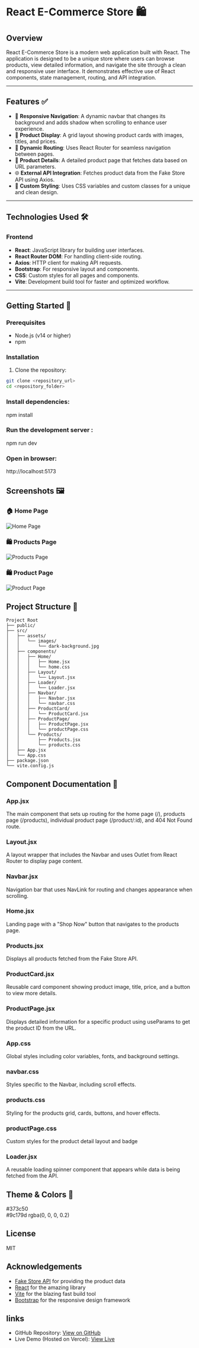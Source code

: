# React E-Commerce Store 🛍️

## Overview
React E-Commerce Store is a modern web application built with React. The application is designed to be a unique store where users can browse products, view detailed information, and navigate the site through a clean and responsive user interface. It demonstrates effective use of React components, state management, routing, and API integration.

---

## Features ✅

- 🧭 **Responsive Navigation**: A dynamic navbar that changes its background and adds shadow when scrolling to enhance user experience.
- 🛒 **Product Display**: A grid layout showing product cards with images, titles, and prices.
- 🔗 **Dynamic Routing**: Uses React Router for seamless navigation between pages.
- 📄 **Product Details**: A detailed product page that fetches data based on URL parameters.
- 🌐 **External API Integration**: Fetches product data from the Fake Store API using Axios.
- 🎨 **Custom Styling**: Uses CSS variables and custom classes for a unique and clean design.

---

## Technologies Used 🛠️

### Frontend
- **React**: JavaScript library for building user interfaces.
- **React Router DOM**: For handling client-side routing.
- **Axios**: HTTP client for making API requests.
- **Bootstrap**: For responsive layout and components.
- **CSS**: Custom styles for all pages and components.
- **Vite**: Development build tool for faster and optimized workflow.

---

## Getting Started 🚀

### Prerequisites
- Node.js (v14 or higher)
- npm 

### Installation

1. Clone the repository:
```bash
git clone <repository_url>
cd <repository_folder>
```
### Install dependencies: 
npm install

### Run the development server :
npm run dev

### Open in browser:
http://localhost:5173

## Screenshots 🖼️

### 🏠 Home Page
![Home Page](src/assets/screenshots/home-page.png)

### 🛍️ Products Page
![Products Page](src/assets/screenshots/products-page.png)

### 🛍️ Product Page  
![Product Page](src/assets/screenshots/product-page.png)



## Project Structure 📁

```plaintext
Project Root
├── public/
├── src/
│   ├── assets/
│   │   └── images/
│   │       └── dark-background.jpg
│   ├── components/
│   │   ├── Home/
│   │   │   ├── Home.jsx
│   │   │   └── home.css
│   │   ├── Layout/
│   │   │   └── Layout.jsx
│   │   ├── Loader/
│   │   │   └── Loader.jsx
│   │   ├── Navbar/
│   │   │   ├── Navbar.jsx
│   │   │   └── navbar.css
│   │   ├── ProductCard/
│   │   │   └── ProductCard.jsx
│   │   ├── ProductPage/
│   │   │   ├── ProductPage.jsx
│   │   │   └── productPage.css
│   │   └── Products/
│   │       ├── Products.jsx
│   │       └── products.css
│   ├── App.jsx
│   └── App.css
├── package.json
└── vite.config.js
```



## Component Documentation 🧩

### App.jsx
The main component that sets up routing for the home page (/), products page (/products), individual product page (/product/:id), and 404 Not Found route.

### Layout.jsx
A layout wrapper that includes the Navbar and uses Outlet from React Router to display page content.

### Navbar.jsx
Navigation bar that uses NavLink for routing and changes appearance when scrolling.

### Home.jsx
Landing page with a "Shop Now" button that navigates to the products page.

### Products.jsx
Displays all products fetched from the Fake Store API.

### ProductCard.jsx
Reusable card component showing product image, title, price, and a button to view more details.

### ProductPage.jsx
Displays detailed information for a specific product using useParams to get the product ID from the URL.

### App.css
Global styles including color variables, fonts, and background settings.

### navbar.css
Styles specific to the Navbar, including scroll effects.

### products.css
Styling for the products grid, cards, buttons, and hover effects.

### productPage.css
Custom styles for the product detail layout and badge

### Loader.jsx
A reusable loading spinner component that appears while data is being fetched from the API.


## Theme & Colors 🎨
   #373c50  
   #9c179d 
   rgba(0, 0, 0, 0.2)   




## License
MIT

## Acknowledgements
- [Fake Store API](https://fakestoreapi.com/) for providing the product data
- [React](https://reactjs.org/) for the amazing library
- [Vite](https://vitejs.dev/) for the blazing fast build tool
- [Bootstrap](https://getbootstrap.com/) for the responsive design framework


## links 
- GitHub Repository: [View on GitHub](https://github.com/mennamohamed-60/graduation-project-iti)
- Live Demo (Hosted on Vercel): [View Live](https://graduation-project-iti-psi.vercel.app/)
